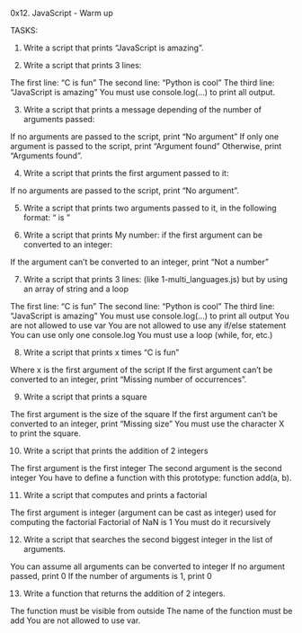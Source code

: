 0x12. JavaScript - Warm up

TASKS:

1. Write a script that prints “JavaScript is amazing”.

2. Write a script that prints 3 lines:

The first line: “C is fun”
The second line: “Python is cool”
The third line: “JavaScript is amazing”
You must use console.log(...) to print all output.

3. Write a script that prints a message depending of the number of arguments passed:

If no arguments are passed to the script, print “No argument”
If only one argument is passed to the script, print “Argument found”
Otherwise, print “Arguments found”.

4. Write a script that prints the first argument passed to it:

If no arguments are passed to the script, print “No argument”.

5. Write a script that prints two arguments passed to it, in the following format: “ is ”

6. Write a script that prints My number: <first argument converted in integer> if the first argument can be converted to an integer:

If the argument can’t be converted to an integer, print “Not a number”

7. Write a script that prints 3 lines: (like 1-multi_languages.js) but by using an array of string and a loop

The first line: “C is fun”
The second line: “Python is cool”
The third line: “JavaScript is amazing”
You must use console.log(...) to print all output
You are not allowed to use var
You are not allowed to use any if/else statement
You can use only one console.log
You must use a loop (while, for, etc.)

8. Write a script that prints x times “C is fun”

Where x is the first argument of the script
If the first argument can’t be converted to an integer, print “Missing number of occurrences”.

9. Write a script that prints a square

The first argument is the size of the square
If the first argument can’t be converted to an integer, print “Missing size”
You must use the character X to print the square.

10. Write a script that prints the addition of 2 integers

The first argument is the first integer
The second argument is the second integer
You have to define a function with this prototype: function add(a, b).

11. Write a script that computes and prints a factorial

The first argument is integer (argument can be cast as integer) used for computing the factorial
Factorial of NaN is 1
You must do it recursively

12. Write a script that searches the second biggest integer in the list of arguments.

You can assume all arguments can be converted to integer
If no argument passed, print 0
If the number of arguments is 1, print 0

13. Write a function that returns the addition of 2 integers.

The function must be visible from outside
The name of the function must be add
You are not allowed to use var.
